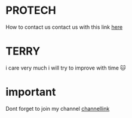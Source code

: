 # PROTECH
How to contact us
contact us with this link <a href="https://giftedterry.github.io/PROTECH/">here</a>
# TERRY 
i care very much i will try to improve with time 🐱 
# important 
Dont forget to join my channel <a href="https://whatsapp.com/channel/0029VaR2hFSFXUuYmxbRy83Q">channellink</a>
